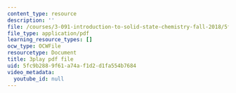 ```yaml
---
content_type: resource
description: ''
file: /courses/3-091-introduction-to-solid-state-chemistry-fall-2018/5fc9b2889f61a74af1d2d1fa554b7684_7_IoLAXtQ3k.pdf
file_type: application/pdf
learning_resource_types: []
ocw_type: OCWFile
resourcetype: Document
title: 3play pdf file
uid: 5fc9b288-9f61-a74a-f1d2-d1fa554b7684
video_metadata:
  youtube_id: null
---
```

